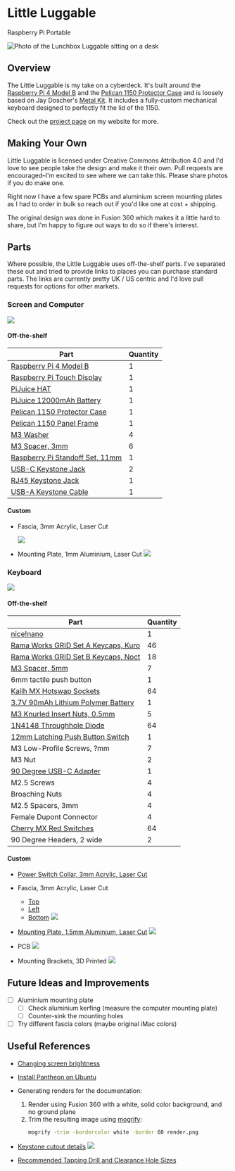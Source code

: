 # Little Luggable

Raspberry Pi Portable

![Photo of the Lunchbox Luggable sitting on a desk](images/hero.jpg)

## Overview

The Little Luggable is my take on a cyberdeck. It's built around the [Raspberry Pi 4 Model B](https://www.raspberrypi.com/products/raspberry-pi-4-model-b/) and the [Pelican 1150 Protector Case](https://www.peli.com/eu/en/product/cases/protector/1150) and is loosely based on Jay Doscher's [Metal Kit](https://doscher.com/work/metal-kit). It includes a fully-custom mechanical keyboard designed to perfectly fit the lid of the 1150.

Check out the [project page](https://jbmorley.co.uk/projects/little-luggable) on my website for more.

## Making Your Own

Little Luggable is licensed under Creative Commons Attribution 4.0 and I'd love to see people take the design and make it their own. Pull requests are encouraged–I'm excited to see where we can take this. Please share photos if you do make one.

Right now I have a few spare PCBs and aluminium screen mounting plates as I had to order in bulk so reach out if you'd like one at cost + shipping.

The original design was done in Fusion 360 which makes it a little hard to share, but I'm happy to figure out ways to do so if there's interest.

## Parts

Where possible, the Little Luggable uses off-the-shelf parts. I've separated these out and tried to provide links to places you can purchase standard parts. The links are currently pretty UK / US centric and I'd love pull requests for options for other markets.

### Screen and Computer

![](images/renders/screen-assembly.png)

#### Off-the-shelf

| **Part**                                                     | **Quantity** |
| ------------------------------------------------------------ | ------------ |
| [Raspberry Pi 4 Model B](https://www.raspberrypi.com/products/raspberry-pi-4-model-b/) | 1            |
| [Raspberry Pi Touch Display](https://www.raspberrypi.com/products/raspberry-pi-touch-display/) | 1            |
| [PiJuice HAT](https://uk.pi-supply.com/products/pijuice-standard) | 1            |
| [PiJuice 12000mAh Battery](https://uk.pi-supply.com/products/pijuice-12000mah-battery) | 1            |
| [Pelican 1150 Protector Case](https://peliproducts.co.uk/products/1150-protector-case) | 1            |
| [Pelican 1150 Panel Frame](https://peliproducts.co.uk/products/1150-panel-frame) | 1            |
| [M3 Washer](https://www.amazon.co.uk/3mm-Flat-Washer-Form-Stainless/dp/B08TDPSBBY) | 4            |
| [M3 Spacer, 3mm](https://www.amazon.co.uk/dp/B0BHJP3KJP)     | 6            |
| [Raspberry Pi Standoff Set, 11mm](https://thepihut.com/products/raspberry-pi-standoff-set-11mm) | 1            |
| [USB-C Keystone Jack](https://www.amazon.co.uk/dp/B07Z947FRN) | 2            |
| [RJ45 Keystone Jack](https://www.amazon.co.uk/dp/B07KMQPC3L) | 1            |
| [USB-A Keystone Cable](https://www.amazon.co.uk/dp/B09B3YC29M) | 1            |

#### Custom

- Fascia, 3mm Acrylic, Laser Cut

  ![](images/renders/screen-fascia.png)

- Mounting Plate, 1mm Aluminium, Laser Cut
  ![](images/renders/screen-mounting-plate.png)

### Keyboard

![](images/renders/keyboard-assembly.png)

#### Off-the-shelf

| **Part**                                                     | **Quantity** |
| ------------------------------------------------------------ | ------------ |
| [nice!nano](https://nicekeyboards.com/nice-nano/)            | 1            |
| [Rama Works GRID Set A Keycaps, Kuro](https://ramaworks.store/collections/grid/products/grid-set-a?variant=16185106235435) | 46           |
| [Rama Works GRID Set B Keycaps, Noct](https://ramaworks.store/collections/grid/products/grid-set-b?variant=31922049286222) | 18           |
| [M3 Spacer, 5mm](https://www.amazon.co.uk/dp/B0BHKJG3ST)     | 7            |
| 6mm tactile push button                                      | 1            |
| [Kailh MX Hotswap Sockets](https://mechboards.co.uk/products/kailh-hotswap-sockets) | 64           |
| [3.7V 90mAh Lithium Polymer Battery](https://www.ebay.co.uk/itm/195234783901) | 1            |
| [M3 Knurled Insert Nuts, 0.5mm](https://www.amazon.co.uk/dp/B09MCX5HN5) | 5            |
| [1N4148 Throughhole Diode](https://mechboards.co.uk/products/throughhole-diodes) | 64           |
| [12mm Latching Push Button Switch](https://www.amazon.co.uk/dp/B08L484J7W) | 1            |
| M3 Low-Profile Screws, ?mm                                   | 7            |
| M3 Nut                                                       | 2            |
| [90 Degree USB-C Adapter](https://www.amazon.co.uk/dp/B078MX7L84) | 1            |
| M2.5 Screws                                                  | 4            |
| Broaching Nuts                                               | 4            |
| M2.5 Spacers, 3mm                                            | 4            |
| Female Dupont Connector                                      | 4            |
| [Cherry MX Red Switches](https://mechboards.co.uk/products/cherry-mx-red) | 64           |
| 90 Degree Headers, 2 wide                                    | 2            |

#### Custom

- [Power Switch Collar, 3mm Acrylic, Laser Cut](manufacture/v7/switch-collar.dxf)

- Fascia, 3mm Acrylic, Laser Cut
  
  - [Top](manufacture/v7/keyboard-fascia-top.dxf)
  - [Left](manufacture/v7/keyboard-fascia-left.dxf)
  - [Bottom](manufacture/v7/keyboard-fascia-bottom.dxf)
  ![](images/renders/keyboard-fascia.png)
  
- [Mounting Plate, 1.5mm Aluminium, Laser Cut](manufacture/v7/keyboard-mounting-plate.dxf)
  ![](images/renders/keyboard-mounting-plate.png)

  

- PCB
  ![](images/renders/keyboard-pcb.png)

- Mounting Brackets, 3D Printed
  ![](images/renders/keyboard-mounting-brackets.png)

## Future Ideas and Improvements

- [ ] Aluminium mounting plate
  - [ ] Check aluminium kerfing (measure the computer mounting plate)
  - [ ] Counter-sink the mounting holes
- [ ] Try different fascia colors (maybe original iMac colors)

## Useful References

- [Changing screen brightness](https://forums.raspberrypi.com/viewtopic.php?t=214086)

- [Install Pantheon on Ubuntu](https://askubuntu.com/questions/1432304/how-to-install-pantheon-files-elementary-os-file-manager-in-ubuntu-os-with-op)

- Generating renders for the documentation:
  1. Render using Fusion 360 with a white, solid color background, and no ground plane
  2. Trim the resulting image using [mogrify](https://imagemagick.org/script/mogrify.php):
     ```bash
     mogrify -trim -bordercolor white -border 60 render.png
     ```

- [Keystone cutout details](https://www.phoenixcontact.com/en-pc/products/rj45-socket-insert-cuc-k-j1zni-s-r4idc8-1419021)
  ![](images/keystone-cutout.jpg)
  
- [Recommended Tapping Drill and Clearance Hole Sizes](https://international.optimas.com/technical-resources/tapping-sizes/)
